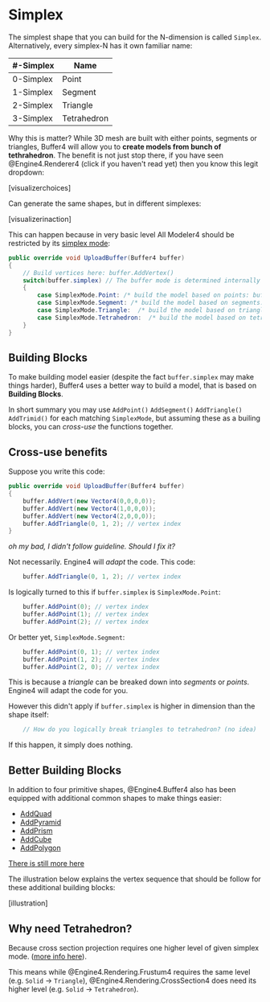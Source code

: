 # Simplex

The simplest shape that you can build for the N-dimension is called `Simplex`. Alternatively, every simplex-N has it own familiar name:

|#-Simplex|Name|
|---|---|
|0-Simplex|Point|
|1-Simplex|Segment|
|2-Simplex|Triangle|
|3-Simplex|Tetrahedron|

Why this is matter? While 3D mesh are built with either points, segments or triangles, Buffer4 will allow you to **create models from bunch of tethrahedron**. The benefit is not just stop there, if you have seen @Engine4.Renderer4 (click if you haven't read yet) then you know this legit dropdown:

[visualizerchoices]

Can generate the same shapes, but in different simplexes:

[visualizerinaction]

This can happen because in very basic level All Modeler4 should be restricted by its [simplex mode](xref:Engine4.Buffer4.simplex):

```c#
public override void UploadBuffer(Buffer4 buffer)
{
    // Build vertices here: buffer.AddVertex()
    switch(buffer.simplex) // The buffer mode is determined internally based on the selected visualization mode 
    {
        case SimplexMode.Point: /* build the model based on points: buffer.AddPoint() */ break;
        case SimplexMode.Segment: /* build the model based on segments: buffer.AddSegment() */ break;
        case SimplexMode.Triangle:  /* build the model based on triangles: buffer.AddTriangle() */ break;
        case SimplexMode.Tetrahedron:  /* build the model based on tetrahedrons: buffer.AddTrimid() */ break;
    }
}
```

## Building Blocks

To make building model easier (despite the fact `buffer.simplex` may make things harder), Buffer4 uses a better way to build a model, that is based on **Building Blocks**.

In short summary you may use `AddPoint()` `AddSegment()` `AddTriangle()` `AddTrimid()` for each matching `SimplexMode`, but assuming these as a builing blocks, you can *cross-use* the functions together.

## Cross-use benefits

Suppose you write this code:
```c#
public override void UploadBuffer(Buffer4 buffer)
{
    buffer.AddVert(new Vector4(0,0,0,0));
    buffer.AddVert(new Vector4(1,0,0,0));
    buffer.AddVert(new Vector4(2,0,0,0));
    buffer.AddTriangle(0, 1, 2); // vertex index
}
```
*oh my bad, I didn't follow guideline. Should I fix it?*

Not necessarily. Engine4 will *adapt* the code. This code:
```c#
    buffer.AddTriangle(0, 1, 2); // vertex index
```
Is logically turned to this if `buffer.simplex` is `SimplexMode.Point`:
```c#
    buffer.AddPoint(0); // vertex index
    buffer.AddPoint(1); // vertex index
    buffer.AddPoint(2); // vertex index
```
Or better yet, `SimplexMode.Segment`:
```c#
    buffer.AddPoint(0, 1); // vertex index
    buffer.AddPoint(1, 2); // vertex index
    buffer.AddPoint(2, 0); // vertex index
```
This is because a *triangle* can be breaked down into *segments* or *points*. Engine4 will adapt the code for you.

However this didn't apply if `buffer.simplex` is higher in dimension than the shape itself:
```c#
    // How do you logically break triangles to tetrahedron? (no idea)
```
If this happen, it simply does nothing.

## Better Building Blocks

In addition to four primitive shapes, @Engine4.Buffer4 also has been equipped with additional common shapes to make things easier:

+ [AddQuad](xref:Engine4.Buffer4.AddQuad(System.Int32,System.Int32,System.Int32,System.Int32))
+ [AddPyramid](xref:Engine4.Buffer4.AddPyramid(System.Int32,System.Int32,System.Int32,System.Int32,System.Int32))
+ [AddPrism](xref:Engine4.Buffer4.AddPrism(System.Int32,System.Int32,System.Int32,System.Int32,System.Int32,System.Int32))
+ [AddCube](xref:Engine4.Buffer4.AddCube(System.Int32,System.Int32,System.Int32,System.Int32,System.Int32,System.Int32,System.Int32,System.Int32))
+ [AddPolygon](xref:Engine4.Internal.Buffer4Extension.AddPolygon(Engine4.Buffer4,System.Int32[]))

[There is still more here](sequencer.md)

The illustration below explains the vertex sequence that should be follow for these additional building blocks:

[illustration]

## Why need Tetrahedron?

Because cross section projection requires one higher level of given simplex mode. ([more info here](~/manual/basics/4d/projection.md)).

This means while @Engine4.Rendering.Frustum4 requires the same level (e.g. `Solid` -> `Triangle`), @Engine4.Rendering.CrossSection4 does need its higher level (e.g. `Solid` -> `Tetrahedron`). 
